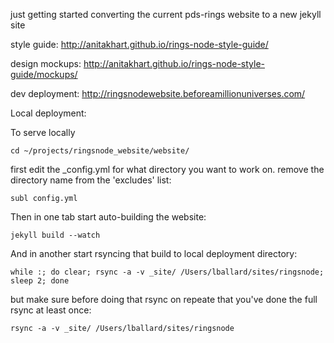 just getting started converting the current pds-rings website to a new jekyll site

style guide:
http://anitakhart.github.io/rings-node-style-guide/

design mockups:
http://anitakhart.github.io/rings-node-style-guide/mockups/

dev deployment: 
http://ringsnodewebsite.beforeamillionuniverses.com/


Local deployment: 


To serve locally

	cd ~/projects/ringsnode_website/website/


first edit the _config.yml for what directory you want to work on.
remove the directory name from the 'excludes' list: 

	subl config.yml


Then in one tab start auto-building the website:
	
	jekyll build --watch


And in another start rsyncing that build to local deployment directory: 

	while :; do clear; rsync -a -v _site/ /Users/lballard/sites/ringsnode; sleep 2; done

but make sure before doing that rsync on repeate that you've done the full rsync at least once: 
	
	rsync -a -v _site/ /Users/lballard/sites/ringsnode




